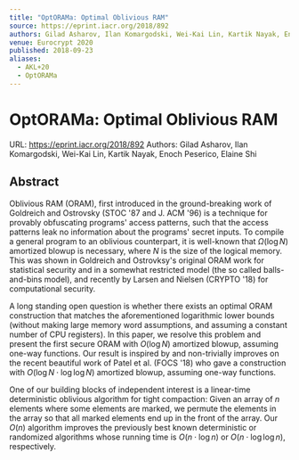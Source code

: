 ```yaml
---
title: "OptORAMa: Optimal Oblivious RAM"
source: https://eprint.iacr.org/2018/892
authors: Gilad Asharov, Ilan Komargodski, Wei-Kai Lin, Kartik Nayak, Enoch Peserico, Elaine Shi
venue: Eurocrypt 2020
published: 2018-09-23
aliases:
  - AKL+20
  - OptORAMa
---
```

# OptORAMa: Optimal Oblivious RAM
URL: https://eprint.iacr.org/2018/892
Authors: Gilad Asharov, Ilan Komargodski, Wei-Kai Lin, Kartik Nayak, Enoch Peserico, Elaine Shi

## Abstract
Oblivious RAM (ORAM), first introduced in the ground-breaking work of Goldreich and Ostrovsky (STOC '87 and J. ACM '96) is a technique for provably obfuscating programs' access patterns, such that the access patterns leak no information about the programs' secret inputs. To compile a general program to an oblivious counterpart, it is well-known that $\Omega(\log N)$ amortized blowup is necessary, where $N$ is the size of the logical memory. This was shown in Goldreich and Ostrovksy's original ORAM work for statistical security and in a somewhat restricted model (the so called balls-and-bins model), and recently by Larsen and Nielsen (CRYPTO '18) for computational security.

A long standing open question is whether there exists an optimal ORAM construction that matches the aforementioned logarithmic lower bounds (without making large memory word assumptions, and assuming a constant number of CPU registers). In this paper, we resolve this problem and present the first secure ORAM with $O(\log N)$ amortized blowup, assuming one-way functions. Our result is inspired by and non-trivially improves on the recent beautiful work of Patel et al. (FOCS '18) who gave a construction with $O(\log N \cdot \log \log N)$ amortized blowup, assuming one-way functions.

One of our building blocks of independent interest is a linear-time deterministic oblivious algorithm for tight compaction: Given an array of $n$ elements where some elements are marked, we permute the elements in the array so that all marked elements end up in the front of the array. Our $O(n)$ algorithm improves the previously best known deterministic or randomized algorithms whose running time is  $O(n \cdot \log n)$ or $O(n \cdot \log \log n)$, respectively.